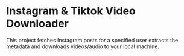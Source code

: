 # Instagram & Tiktok Video Downloader

This project fetches Instagram posts for a specified user extracts the metadata and downloads videos/audio to your local machine.
